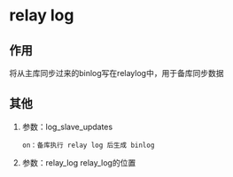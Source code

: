 # relay log

## 作用
将从主库同步过来的binlog写在relaylog中，用于备库同步数据
## 其他
1. 参数：log_slave_updates

    ```
    on：备库执行 relay log 后生成 binlog
    ```
2. 参数：relay_log
    relay_log的位置